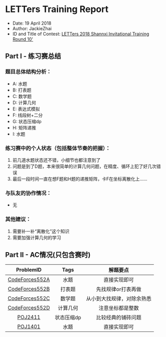 # LETTers Training Report

- Date: 19 April 2018
- Author: JackieZhai
- ID and Title of Contest: [LETTers 2018 Shannxi Invitational Training Round 10'](https://vjudge.net/contest/223581)

## Part I - 练习赛总结

### 题目总体结构分析：

- A: 水题
- B: 打表题
- C: 数学题
- D: 计算几何
- E: 表达式模拟
- F: 线段树+二分
- G: 状态压缩dp
- H: 矩阵递推
- I: 水题

### 练习赛中的个人状态（包括整体节奏的把握）：

1. 前几道水题状态还不错，小细节也都注意到了
2. 问题是到了D题，本来很简单的计算几何问题，在精度、循环上犯了好几次错误
3. 最后一段时间一直在想F题和H题的递推矩阵，卡F在坐标离散化上……

### 与队友的协作情况：

- 无

### 其他建议：

1. 需要补一补“离散化”这个知识
2. 需要加强计算几何的学习

## Part II - AC情况(只包含赛时)

| ProblemID | Tags | 解题要点 | 
| :-: | :-: | :-: | 
| [CodeForces552A](http://codeforces.com/problemset/problem/552/A) | 水题 | 直接实现即可 | 
| [CodeForces552B](http://codeforces.com/problemset/problem/552/B ) | 打表题 | 先找规律or打表再做 | 
| [CodeForces552C](http://codeforces.com/problemset/problem/552/C) | 数学题 | 从小到大找规律，对除余熟悉 | 
| [CodeForces552D](http://codeforces.com/problemset/problem/552/D) | 计算几何 | 注意坐标都是整数 | 
| [POJ2411](http://poj.org/problem?id=2411) | 状态压缩dp | 比较经典的铺砖问题 | 
| [POJ1401](http://poj.org/problem?id=1401) | 水题 | 直接实现即可 | 